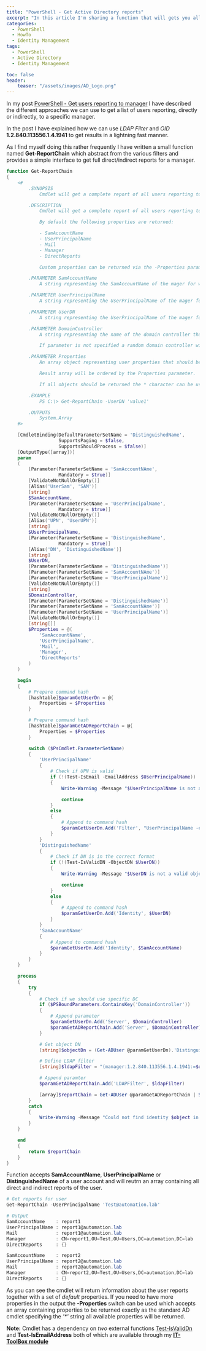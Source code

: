 ```yaml
---
title: "PowerShell - Get Active Directory reports"
excerpt: "In this article I'm sharing a function that will gets you all users directly or indirectly reporting to a specific manager"
categories:
  - PowerShell
  - HowTo
  - Identity Management
tags:
  - PowerShell
  - Active Directory
  - Identity Management

toc: false
header:
    teaser: "/assets/images/AD_Logo.png"
---
```


In my post [PowerShell - Get users reporting to manager](https://pscustomobject.github.io/powershell/howto/identity%20management/Active-Directory-Get-Report-Chain/) I have described the different approaches we can use to get a list of users reporting, directly or indirectly, to a specific manager.

In the post I have explained how we can use *LDAP Filter* and *OID* **1.2.840.113556.1.4.1941** to get results in a lightning fast manner.

As I find myself doing this rather frequently I have written a small function named **Get-ReportChain** which abstract from the various filters and provides a simple interface to get full direct/indirect reports for a manager.

```powershell
function Get-ReportChain
{
    <#
        .SYNOPSIS
            Cmdlet will get a complete report of all users reporting to a specific manager.

        .DESCRIPTION
            Cmdlet will get a complete report of all users reporting to a specific manager.

            By default the following properties are returned:

            - SamAccountName
            - UserPrincipalName
            - Mail
            - Manager
            - DirectReports

            Custom properties can be returned via the -Properties parameter

        .PARAMETER SamAccountName
            A string representing the SamAccountName of the mager for which reports should be enumerated.

        .PARAMETER UserPrincipalName
            A string representing the UserPrincipalName of the mager for which reports should be enumerated.

        .PARAMETER UserDN
            A string representing the UserPrincipalName of the mager for which reports should be enumerated.

        .PARAMETER DomainController
            A string representing the name of the domain controller that should be used to query Active Directory.

            If parameter is not specified a random domain controller will be automatically used.

        .PARAMETER Properties
            An array object representing user properties that should be returned as part of the results.

            Result array will be ordered by the Properties parameter.

            If all objects should be returned the * character can be used with the parameter.

        .EXAMPLE
            PS C:\> Get-ReportChain -UserDN 'value1'

        .OUTPUTS
            System.Array
    #>

    [CmdletBinding(DefaultParameterSetName = 'DistinguishedName',
                   SupportsPaging = $false,
                   SupportsShouldProcess = $false)]
    [OutputType([array])]
    param
    (
        [Parameter(ParameterSetName = 'SamAccountNAme',
                   Mandatory = $true)]
        [ValidateNotNullOrEmpty()]
        [Alias('UserSam', 'SAM')]
        [string]
        $SamAccountName,
        [Parameter(ParameterSetName = 'UserPrincipalName',
                   Mandatory = $true)]
        [ValidateNotNullOrEmpty()]
        [Alias('UPN', 'UserUPN')]
        [string]
        $UserPrincipalName,
        [Parameter(ParameterSetName = 'DistinguishedName',
                   Mandatory = $true)]
        [Alias('DN', 'DistinguishedName')]
        [string]
        $UserDN,
        [Parameter(ParameterSetName = 'DistinguishedName')]
        [Parameter(ParameterSetName = 'SamAccountNAme')]
        [Parameter(ParameterSetName = 'UserPrincipalName')]
        [ValidateNotNullOrEmpty()]
        [string]
        $DomainController,
        [Parameter(ParameterSetName = 'DistinguishedName')]
        [Parameter(ParameterSetName = 'SamAccountNAme')]
        [Parameter(ParameterSetName = 'UserPrincipalName')]
        [ValidateNotNullOrEmpty()]
        [string[]]
        $Properties = @(
            'SamAccountName',
            'UserPrincipalName',
            'Mail',
            'Manager',
            'DirectReports'
        )
    )

    begin
    {
        # Prepare command hash
        [hashtable]$paramGetUserDn = @{
            Properties = $Properties
        }

        # Prepare command hash
        [hashtable]$paramGetADReportChain = @{
            Properties = $Properties
        }

        switch ($PsCmdlet.ParameterSetName)
        {
            'UserPrincipalName'
            {
                # Check if UPN is valid
                if (!(Test-IsEmail -EmailAddress $UserPrincipalName))
                {
                    Write-Warning -Message "$UserPrincipalName is not a valid UPN"

                    continue
                }
                else
                {
                    # Append to command hash
                    $paramGetUserDn.Add('Filter', "UserPrincipalName -eq '$UserPrincipalName'")
                }
            }
            'DistinguishedName'
            {
                # Check if DN is in the correct format
                if (!(Test-IsValidDN -ObjectDN $UserDN))
                {
                    Write-Warning -Message "$UserDN is not a valid object DN"

                    continue
                }
                else
                {
                    # Append to command hash
                    $paramGetUserDn.Add('Identity', $UserDN)
                }
            }
            'SamAccountName'
            {
                # Append to command hash
                $paramGetUserDn.Add('Identity', $SamAccountName)
            }
        }
    }

    process
    {
        try
        {
            # Check if we should use specific DC
            if ($PSBoundParameters.ContainsKey('DomainController'))
            {
                # Append parameter
                $paramGetUserDn.Add('Server', $DomainController)
                $paramGetADReportChain.Add('Server', $DomainController)
            }

            # Get object DN
            [string]$objectDn = (Get-ADUser @paramGetUserDn).'DistinguishedName'

            # Define LDAP filter
            [string]$ldapFilter = "(manager:1.2.840.113556.1.4.1941:=$objectDn)"

            # Append paramter
            $paramGetADReportChain.Add('LDAPFilter', $ldapFilter)

            [array]$reportChain = Get-ADUser @paramGetADReportChain | Select-Object -Property $Properties
        }
        catch
        {
            Write-Warning -Message "Could not find identity $object in AD"
        }
    }

    end
    {
        return $reportChain
    }
}
```

Function accepts **SamAccountName**, **UserPrincipalName** or **DistinguishedName** of a user account and will reutrn an array containing all direct and indirect reports of the user.

```powershell
# Get reports for user
Get-ReportChain -UserPrincipalName 'Test@automation.lab'

# Output
SamAccountName    : report1
UserPrincipalName : report1@automation.lab
Mail              : report1@automation.lab
Manager           : CN=report1,OU=Test,OU=Users,DC=automation,DC=lab
DirectReports     : {}

SamAccountName    : report2
UserPrincipalName : report2@automation.lab
Mail              : report2@automation.lab
Manager           : CN=report2,OU=Test,OU=Users,DC=automation,DC=lab
DirectReports     : {}
```

As you can see the cmdlet will return information about the user reports together with a set of *default* properties. If you need to have more properties in the output the **-Properties** switch can be used which accepts an array containing properties to be returned exactly as the standard AD cmdlet specifying the *'\*'* string all available properties will be returned.

**Note:** Cmdlet has a dependency on *two* external functions [Test-IsValidDn](https://pscustomobject.github.io/powershell/howto/identity%20management/PowerShell-Check-If-String-Is-A-DN/) and **Test-IsEmailAddress** both of which are available through my **[IT-ToolBox module](https://github.com/PsCustomObject/IT-ToolBox)**
